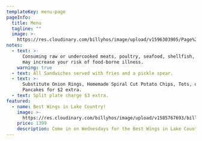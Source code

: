 ```yaml
---
templateKey: menu-page
pageInfo:
  title: Menu
  tagline: ""
  image: >-
    https://res.cloudinary.com/billyhos/image/upload/v1596303905/Page%20Headers/Stock%20Images/v0wkaeee04kjhocxhpnq.jpg
notes:
  - text: >-
      Consuming raw or undercooked meats, poultry, seafood, shellfish, or eggs
      may increase your risk of food-borne illness.
    warning: true
  - text: All Sandwiches served with fries and a pickle spear.
  - text: >-
      Substitute Onion Rings, Homemade Spiral Cut Potato Chips, Tots, or Potato
      Pancakes for $2 extra.
  - text: Split plate charge $3 extra.
featured:
  - name: Best Wings in Lake Country!
    image: >-
      https://res.cloudinary.com/billyhos/image/upload/v1585767693/billyhos/etmiika4ewjabcv68g4b.png
    price: 1399
    description: Come in on Wednesdays for the Best Wings in Lake Country!
---
```

